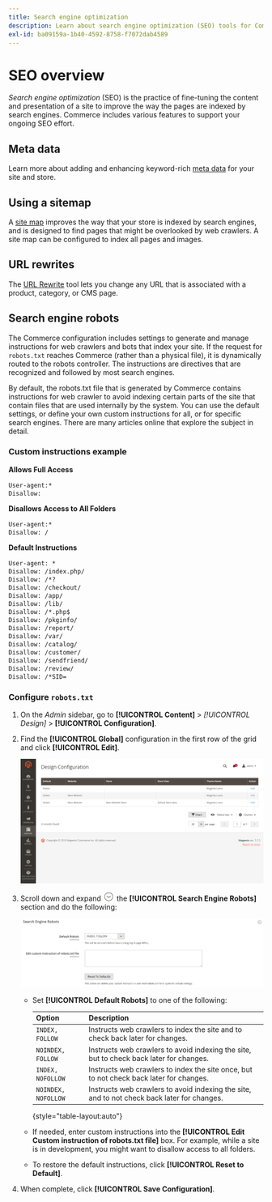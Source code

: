 ```yaml
---
title: Search engine optimization
description: Learn about search engine optimization (SEO) tools for Commerce sites and best practices for optimal SEO.
exl-id: ba09159a-1b40-4592-8758-f7072dab4589
---
```

# SEO overview

_Search engine optimization_ (SEO) is the practice of fine-tuning the content and presentation of a site to improve the way the pages are indexed by search engines. Commerce includes various features to support your ongoing SEO effort.

## Meta data

Learn more about adding and enhancing keyword-rich [meta data](meta-data.md) for your site and store.

## Using a sitemap

A [site map](sitemap-xml.md) improves the way that your store is indexed by search engines, and is designed to find pages that might be overlooked by web crawlers. A site map can be configured to index all pages and images.

## URL rewrites

The [URL Rewrite](url-rewrite.md) tool lets you change any URL that is associated with a product, category, or CMS page.

## Search engine robots

The Commerce configuration includes settings to generate and manage instructions for web crawlers and bots that index your site. If the request for `robots.txt` reaches Commerce (rather than a physical file), it is dynamically routed to the robots controller. The instructions are directives that are recognized and followed by most search engines.

By default, the robots.txt file that is generated by Commerce contains instructions for web crawler to avoid indexing certain parts of the site that contain files that are used internally by the system. You can use the default settings, or define your own custom instructions for all, or for specific search engines. There are many articles online that explore the subject in detail.

### Custom instructions example

**Allows Full Access**

    User-agent:*
    Disallow:

**Disallows Access to All Folders**

    User-agent:*
    Disallow: /

**Default Instructions**

    User-agent: *
    Disallow: /index.php/
    Disallow: /*?
    Disallow: /checkout/
    Disallow: /app/
    Disallow: /lib/
    Disallow: /*.php$
    Disallow: /pkginfo/
    Disallow: /report/
    Disallow: /var/
    Disallow: /catalog/
    Disallow: /customer/
    Disallow: /sendfriend/
    Disallow: /review/
    Disallow: /*SID=

### Configure `robots.txt`

1. On the _Admin_ sidebar, go to **[!UICONTROL Content]** > _[!UICONTROL Design]_ > **[!UICONTROL Configuration]**.

1. Find the **[!UICONTROL Global]** configuration in the first row of the grid and click **[!UICONTROL Edit]**.

   ![Global design configuration](./assets/design-configuration-grid.png)<!-- zoom -->

1. Scroll down and expand ![Expansion selector](../assets/icon-display-expand.png) the **[!UICONTROL Search Engine Robots]** section and do the following:

    ![Design configuration - search engine robots](./assets/design-configuration-search-engine-robots.png)<!-- zoom -->

    - Set **[!UICONTROL Default Robots]** to one of the following:

      |Option| Description|
      |------|------------|
      |`INDEX, FOLLOW`|Instructs web crawlers to index the site and to check back later for changes.|
      |`NOINDEX, FOLLOW`|Instructs web crawlers to avoid indexing the site, but to check back later for changes.|
      |`INDEX, NOFOLLOW`|Instructs web crawlers to index the site once, but to not check back later for changes.|
      |`NOINDEX, NOFOLLOW`|Instructs web crawlers to avoid indexing the site, and to not check back later for changes.|

      {style="table-layout:auto"}

    - If needed, enter custom instructions into the **[!UICONTROL Edit Custom instruction of robots.txt file]** box. For example, while a site is in development, you might want to disallow access to all folders.

    - To restore the default instructions, click **[!UICONTROL Reset to Default]**.

1. When complete, click **[!UICONTROL Save Configuration]**.
